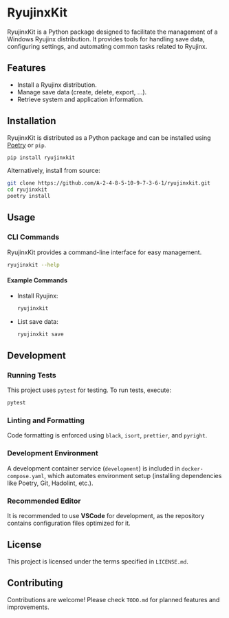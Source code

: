 # RyujinxKit

RyujinxKit is a Python package designed to facilitate the management of a Windows Ryujinx distribution.
It provides tools for handling save data, configuring settings, and automating common tasks related to Ryujinx.

## Features

- Install a Ryujinx distribution.
- Manage save data (create, delete, export, ...).
- Retrieve system and application information.

## Installation

RyujinxKit is distributed as a Python package and can be installed using [Poetry](https://python-poetry.org/) or `pip`.

```sh
pip install ryujinxkit
```

Alternatively, install from source:

```sh
git clone https://github.com/A-2-4-8-5-10-9-7-3-6-1/ryujinxkit.git
cd ryujinxkit
poetry install
```

## Usage

### CLI Commands

RyujinxKit provides a command-line interface for easy management.

```sh
ryujinxkit --help
```

#### Example Commands

- Install Ryujinx:
  ```sh
  ryujinxkit
  ```
- List save data:
  ```sh
  ryujinxkit save
  ```

## Development

### Running Tests

This project uses `pytest` for testing. To run tests, execute:

```sh
pytest
```

### Linting and Formatting

Code formatting is enforced using `black`, `isort`, `prettier`, and `pyright`.

### Development Environment

A development container service (`development`) is included in `docker-compose.yaml`,
which automates environment setup (installing dependencies like Poetry, Git, Hadolint, etc.).

### Recommended Editor

It is recommended to use **VSCode** for development, as the repository contains configuration files
optimized for it.

## License

This project is licensed under the terms specified in `LICENSE.md`.

## Contributing

Contributions are welcome! Please check `TODO.md` for planned features and improvements.
